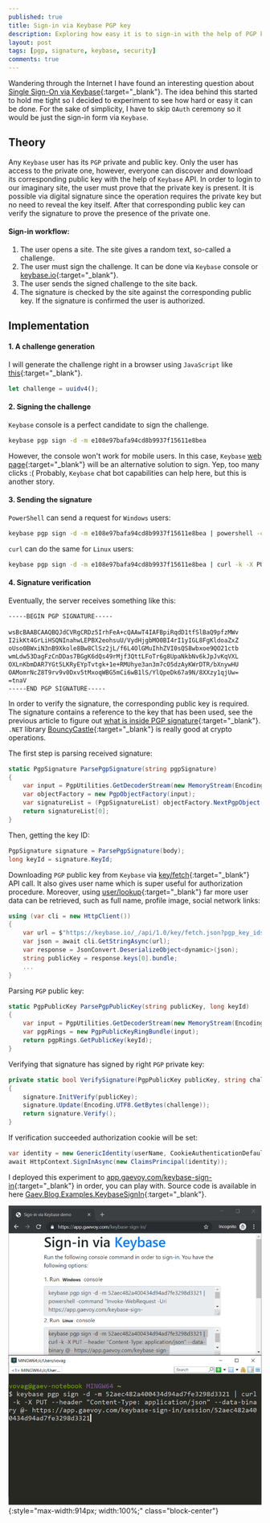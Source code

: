 ```yaml
---
published: true
title: Sign-in via Keybase PGP key
description: Exploring how easy it is to sign-in with the help of PGP key hosted by Keybase.
layout: post
tags: [pgp, signature, keybase, security]
comments: true
---
```


Wandering through the Internet I have found an interesting question about [Single Sign-On via Keybase](https://github.com/keybase/keybase-issues/issues/1767){:target="_blank"}. The idea behind this started to hold me tight so I decided to experiment to see how hard or easy it can be done. For the sake of simplicity, I have to skip `OAuth` ceremony so it would be just the sign-in form via `Keybase`.

## Theory

Any `Keybase` user has its `PGP` private and public key. Only the user has access to the private one, however, everyone can discover and download its corresponding public key with the help of `Keybase` API. In order to login to our imaginary site, the user must prove that the private key is present. It is possible via digital signature since the operation requires the private key but no need to reveal the key itself. After that corresponding public key can verify the signature to prove the presence of the private one.

#### Sign-in workflow:
1. The user opens a site. The site gives a random text, so-called a challenge.
2. The user must sign the challenge. It can be done via `Keybase` console or [keybase.io](https://keybase.io/){:target="_blank"}.
3. The user sends the signed challenge to the site back.
4. The signature is checked by the site against the corresponding public key. If the signature is confirmed the user is authorized.

## Implementation

#### 1. A challenge generation

I will generate the challenge right in a browser using `JavaScript` like [this](https://stackoverflow.com/a/2117523){:target="_blank"}.

```javascript
let challenge = uuidv4();
```

#### 2. Signing the challenge

`Keybase` console is a perfect candidate to sign the challenge. 

```bash
keybase pgp sign -d -m e108e97bafa94cd8b9937f15611e8bea
```

However, the console won't work for mobile users. In this case, `Keybase` [web page](https://keybase.io/sign){:target="_blank"} will be an alternative solution to sign. Yep, too many clicks :( Probably, `Keybase` chat bot capabilities can help here, but this is another story.

#### 3. Sending the signature

`PowerShell` can send a request for `Windows` users:

```bash
keybase pgp sign -d -m e108e97bafa94cd8b9937f15611e8bea | powershell -command "Invoke-WebRequest -Uri https://app.gaevoy.com/keybase-sign-in/session/e108e97bafa94cd8b9937f15611e8bea -Method PUT -Headers @{'Content-Type' = 'application/json'} -Body $(@($Input) -join \"`n\")"
```

`curl` can do the same for `Linux` users:

```bash
keybase pgp sign -d -m e108e97bafa94cd8b9937f15611e8bea | curl -k -X PUT --header "Content-Type: application/json" --data-binary @- https://app.gaevoy.com/keybase-sign-in/session/e108e97bafa94cd8b9937f15611e8bea
```

#### 4. Signature verification

Eventually, the server receives something like this:

```
-----BEGIN PGP SIGNATURE-----

wsBcBAABCAAQBQJdCVRgCRDz5IrhFeA+cQAAwT4IAFBpiRqdD1tfSlBaQ9pfzMWv
I2ikKt4GrLiHSQNInahwLEPBX2eohsuU/VydHjgbMO0BI4rI1yIGL8FgKldoaZxZ
oUso0BWxiN3nB9Xkole8Bw8ClSz2jL/f6L4OlGMuIhhZVI0sQS8wbxoe9QO21ctb
wmLdw53DagFzCnDDas7BGgK6dQs49rMjf3QttLFoTr6g8UpaNkbNv6kJpJvKqVXL
OXLnKbmDAR7YGt5LKRyEYpTvtgk+1e+RMUhye3an3m7cO5dzAyKWrDTR/bXnywHU
OAMomrNcZ8T9rv9v0Dxv5tMxoqWBG5mCi6wB1lS/YlQpeDk67a9N/8XXzy1qjUw=
=tnaV
-----END PGP SIGNATURE-----
```

In order to verify the signature, the corresponding public key is required. The signature contains a reference to the key that has been used, see the previous article to figure out [what is inside PGP signature](/2019/05/10/pgp-signature.html){:target="_blank"}. `.NET` library [BouncyCastle](https://www.nuget.org/packages/BouncyCastle){:target="_blank"} is really good at crypto operations. 

The first step is parsing received signature:

```c#
static PgpSignature ParsePgpSignature(string pgpSignature)
{
    var input = PgpUtilities.GetDecoderStream(new MemoryStream(Encoding.UTF8.GetBytes(pgpSignature)));
    var objectFactory = new PgpObjectFactory(input);
    var signatureList = (PgpSignatureList) objectFactory.NextPgpObject();
    return signatureList[0];
}
```

Then, getting the key ID:

```c#
PgpSignature signature = ParsePgpSignature(body);
long keyId = signature.KeyId;
```

Downloading `PGP` public key from `Keybase` via [key/fetch](https://keybase.io/docs/api/1.0/call/key/fetch){:target="_blank"} API call. It also gives user name which is super useful for authorization procedure. Moreover, using [user/lookup](https://keybase.io/docs/api/1.0/call/user/lookup){:target="_blank"} far more user data can be retrieved, such as full name, profile image, social network links:

```c#
using (var cli = new HttpClient())
{
    var url = $"https://keybase.io/_/api/1.0/key/fetch.json?pgp_key_ids={keyId:x8}";
    var json = await cli.GetStringAsync(url);
    var response = JsonConvert.DeserializeObject<dynamic>(json);
    string publicKey = response.keys[0].bundle;
    ...
}
```

Parsing `PGP` public key:

```c#
static PgpPublicKey ParsePgpPublicKey(string publicKey, long keyId)
{
    var input = PgpUtilities.GetDecoderStream(new MemoryStream(Encoding.UTF8.GetBytes(publicKey)));
    var pgpRings = new PgpPublicKeyRingBundle(input);
    return pgpRings.GetPublicKey(keyId);
}
```

Verifying that signature has signed by right `PGP` private key:

```c#
private static bool VerifySignature(PgpPublicKey publicKey, string challenge, PgpSignature signature)
{
    signature.InitVerify(publicKey);
    signature.Update(Encoding.UTF8.GetBytes(challenge));
    return signature.Verify();
}
```

If verification succeeded authorization cookie will be set:

```c#
var identity = new GenericIdentity(userName, CookieAuthenticationDefaults.AuthenticationScheme);
await HttpContext.SignInAsync(new ClaimsPrincipal(identity));
```

I deployed this experiment to [app.gaevoy.com/keybase-sign-in](https://app.gaevoy.com/keybase-sign-in/){:target="_blank"} in order, you can play with. Source code is available in here [Gaev.Blog.Examples.KeybaseSignIn](https://github.com/gaevoy/Gaev.Blog.Examples/tree/2.0.0/Gaev.Blog.Examples.KeybaseSignIn){:target="_blank"}.

![Sign-in via Keybase demo](/img/keybase-sign-in/demo.png "Sign-in via Keybase demo" ){:style="max-width:914px; width:100%;" class="block-center"}
